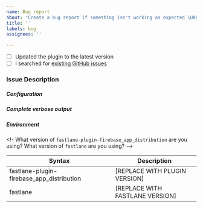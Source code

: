 ```yaml
---
name: Bug report
about: "Create a bug report if something isn't working as expected \U0001F614"
title: ''
labels: bug
assignees: ''

---
```


<!-- Thanks for using the Firebase App Distribution Fastlane plugin! Before you submit your bug report, please make sure you followed our checklist and check the appropriate boxes by putting an x in the [ ]: [x] -->

- [ ] Updated the plugin to the latest version
- [ ] I searched for [existing GitHub issues](https://github.com/fastlane/fastlane-plugin-firebase_app_distribution/issues)

### Issue Description
<!-- Please include what's happening, expected behavior, and any relevant code samples -->

##### Configuration
<!--  What parameters are you passing to the `firebase_app_distribution` action? -->

##### Complete verbose output
<!-- 
To print verbose output, set the `debug` parameter of the  `firebase_app_distribution` action to` true`.
Caution: The output with `debug` set to true could contain sensitive data such as application ids, certificate ids, or email addresses. Please make sure you double check the output and replace anything sensitive you don't wish to submit in the issue 
-->

##### Environment
<!- What version of `fastlane-plugin-firebase_app_distribution` are you using?  What version of `fastlane` are you using? -->

| Syntax      | Description |
| ----------- | ----------- |
| fastlane-plugin-firebase_app_distribution | [REPLACE WITH PLUGIN VERSION] |
| fastlane | [REPLACE WITH FASTLANE VERSION] |
